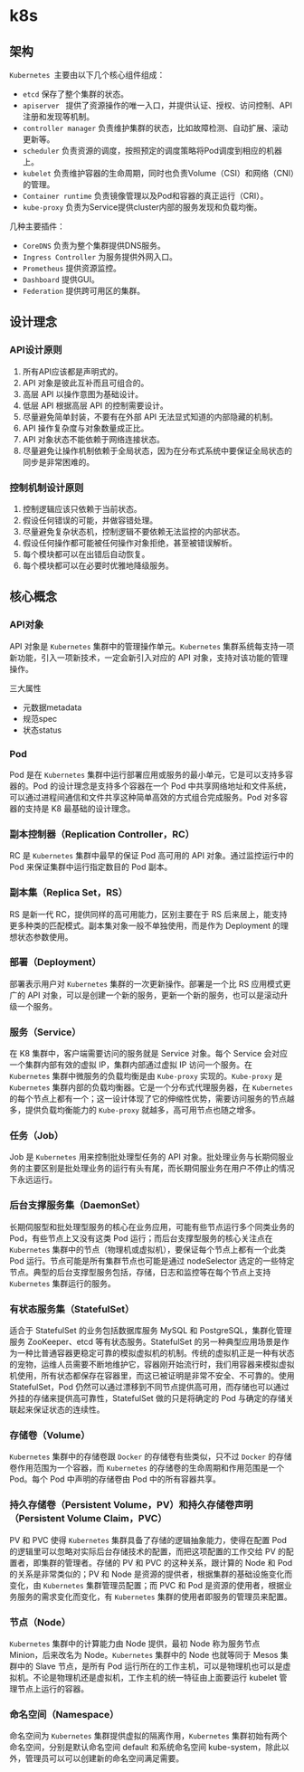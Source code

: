 # k8s

## 架构

`Kubernetes `主要由以下几个核心组件组成：

- `etcd` 保存了整个集群的状态。
- `apiserver ` 提供了资源操作的唯一入口，并提供认证、授权、访问控制、API注册和发现等机制。
- `controller manager` 负责维护集群的状态，比如故障检测、自动扩展、滚动更新等。
- `scheduler` 负责资源的调度，按照预定的调度策略将Pod调度到相应的机器上。
- `kubelet` 负责维护容器的生命周期，同时也负责Volume（CSI）和网络（CNI）的管理。
- `Container runtime` 负责镜像管理以及Pod和容器的真正运行（CRI）。
- `kube-proxy` 负责为Service提供cluster内部的服务发现和负载均衡。

几种主要插件：

- `CoreDNS` 负责为整个集群提供DNS服务。
- `Ingress Controller` 为服务提供外网入口。
- `Prometheus` 提供资源监控。
- `Dashboard` 提供GUI。
- `Federation` 提供跨可用区的集群。

## 设计理念

### API设计原则

1. 所有API应该都是声明式的。
2. API 对象是彼此互补而且可组合的。
3. 高层 API 以操作意图为基础设计。
4. 低层 API 根据高层 API 的控制需要设计。
5. 尽量避免简单封装，不要有在外部 API 无法显式知道的内部隐藏的机制。
6. API 操作复杂度与对象数量成正比。
7. API 对象状态不能依赖于网络连接状态。
8. 尽量避免让操作机制依赖于全局状态，因为在分布式系统中要保证全局状态的同步是非常困难的。

### 控制机制设计原则

1. 控制逻辑应该只依赖于当前状态。
2. 假设任何错误的可能，并做容错处理。
3. 尽量避免复杂状态机，控制逻辑不要依赖无法监控的内部状态。
4. 假设任何操作都可能被任何操作对象拒绝，甚至被错误解析。
5. 每个模块都可以在出错后自动恢复。
6. 每个模块都可以在必要时优雅地降级服务。

## 核心概念

### API对象

API 对象是 `Kubernetes` 集群中的管理操作单元。`Kubernetes` 集群系统每支持一项新功能，引入一项新技术，一定会新引入对应的 API 对象，支持对该功能的管理操作。

三大属性

- 元数据metadata
- 规范spec
- 状态status

### Pod

Pod 是在 `Kubernetes` 集群中运行部署应用或服务的最小单元，它是可以支持多容器的。Pod 的设计理念是支持多个容器在一个 Pod 中共享网络地址和文件系统，可以通过进程间通信和文件共享这种简单高效的方式组合完成服务。Pod 对多容器的支持是 K8 最基础的设计理念。

### 副本控制器（Replication Controller，RC）

RC 是 `Kubernetes` 集群中最早的保证 Pod 高可用的 API 对象。通过监控运行中的 Pod 来保证集群中运行指定数目的 Pod 副本。

### 副本集（Replica Set，RS）

RS 是新一代 RC，提供同样的高可用能力，区别主要在于 RS 后来居上，能支持更多种类的匹配模式。副本集对象一般不单独使用，而是作为 Deployment 的理想状态参数使用。

### 部署（Deployment）

部署表示用户对 `Kubernetes` 集群的一次更新操作。部署是一个比 RS 应用模式更广的 API 对象，可以是创建一个新的服务，更新一个新的服务，也可以是滚动升级一个服务。

### 服务（Service）

在 K8 集群中，客户端需要访问的服务就是 Service 对象。每个 Service 会对应一个集群内部有效的虚拟 IP，集群内部通过虚拟 IP 访问一个服务。在 `Kubernetes` 集群中微服务的负载均衡是由 `Kube-proxy` 实现的。`Kube-proxy` 是 `Kubernetes` 集群内部的负载均衡器。它是一个分布式代理服务器，在 `Kubernetes` 的每个节点上都有一个；这一设计体现了它的伸缩性优势，需要访问服务的节点越多，提供负载均衡能力的 `Kube-proxy` 就越多，高可用节点也随之增多。

### 任务（Job）

Job 是 `Kubernetes` 用来控制批处理型任务的 API 对象。批处理业务与长期伺服业务的主要区别是批处理业务的运行有头有尾，而长期伺服业务在用户不停止的情况下永远运行。

### 后台支撑服务集（DaemonSet）

长期伺服型和批处理型服务的核心在业务应用，可能有些节点运行多个同类业务的 Pod，有些节点上又没有这类 Pod 运行；而后台支撑型服务的核心关注点在 `Kubernetes` 集群中的节点（物理机或虚拟机），要保证每个节点上都有一个此类 Pod 运行。节点可能是所有集群节点也可能是通过 nodeSelector 选定的一些特定节点。典型的后台支撑型服务包括，存储，日志和监控等在每个节点上支持 `Kubernetes` 集群运行的服务。

### 有状态服务集（StatefulSet）

适合于 StatefulSet 的业务包括数据库服务 MySQL 和 PostgreSQL，集群化管理服务 ZooKeeper、etcd 等有状态服务。StatefulSet 的另一种典型应用场景是作为一种比普通容器更稳定可靠的模拟虚拟机的机制。传统的虚拟机正是一种有状态的宠物，运维人员需要不断地维护它，容器刚开始流行时，我们用容器来模拟虚拟机使用，所有状态都保存在容器里，而这已被证明是非常不安全、不可靠的。使用 StatefulSet，Pod 仍然可以通过漂移到不同节点提供高可用，而存储也可以通过外挂的存储来提供高可靠性，StatefulSet 做的只是将确定的 Pod 与确定的存储关联起来保证状态的连续性。

### 存储卷（Volume）

`Kubernetes` 集群中的存储卷跟 `Docker` 的存储卷有些类似，只不过 `Docker` 的存储卷作用范围为一个容器，而 `Kubernetes` 的存储卷的生命周期和作用范围是一个 Pod。每个 Pod 中声明的存储卷由 Pod 中的所有容器共享。

### 持久存储卷（Persistent Volume，PV）和持久存储卷声明（Persistent Volume Claim，PVC）

PV 和 PVC 使得 `Kubernetes` 集群具备了存储的逻辑抽象能力，使得在配置 Pod 的逻辑里可以忽略对实际后台存储技术的配置，而把这项配置的工作交给 PV 的配置者，即集群的管理者。存储的 PV 和 PVC 的这种关系，跟计算的 Node 和 Pod 的关系是非常类似的；PV 和 Node 是资源的提供者，根据集群的基础设施变化而变化，由 `Kubernetes` 集群管理员配置；而 PVC 和 Pod 是资源的使用者，根据业务服务的需求变化而变化，有 `Kubernetes` 集群的使用者即服务的管理员来配置。

### 节点（Node）

`Kubernetes` 集群中的计算能力由 Node 提供，最初 Node 称为服务节点 Minion，后来改名为 Node。`Kubernetes` 集群中的 Node 也就等同于 Mesos 集群中的 Slave 节点，是所有 Pod 运行所在的工作主机，可以是物理机也可以是虚拟机。不论是物理机还是虚拟机，工作主机的统一特征由上面要运行 kubelet 管理节点上运行的容器。

### 命名空间（Namespace）

命名空间为 `Kubernetes` 集群提供虚拟的隔离作用，`Kubernetes` 集群初始有两个命名空间，分别是默认命名空间 default 和系统命名空间 kube-system，除此以外，管理员可以可以创建新的命名空间满足需要。

